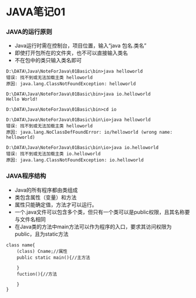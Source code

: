 # JAVA笔记01
### JAVA的运行原则
* Java运行时需在控制台，项目位置，输入“java 包名.类名”
* 即使打开包所在的文件夹，也不可以直接输入类名
* 不在包中的类只输入类名即可
```
D:\DATA\Java\NoteForJava\01Basic\bin>java helloworld
错误: 找不到或无法加载主类 helloworld
原因: java.lang.ClassNotFoundException: helloworld

D:\DATA\Java\NoteForJava\01Basic\bin>java io.helloworld
Hello World!

D:\DATA\Java\NoteForJava\01Basic\bin>cd io

D:\DATA\Java\NoteForJava\01Basic\bin\io>java helloworld
错误: 找不到或无法加载主类 helloworld
原因: java.lang.NoClassDefFoundError: io/helloworld (wrong name: helloworld)

D:\DATA\Java\NoteForJava\01Basic\bin\io>java io.helloworld
错误: 找不到或无法加载主类 io.helloworld
原因: java.lang.ClassNotFoundException: io.helloworld
```
### JAVA程序结构
* Java的所有程序都由类组成
* 类包含属性（变量）和方法
* 属性只能确定值，方法才可以运行。
* 一个.java文件可以包含多个类，但只有一个类可以是public权限，且其名称要与文件名相同
* 在Java类的方法中main方法可以作为程序的入口，要求其访问权限为public，且为static方法
```
class name{
    (class) Cname;//属性
    public static main(){//主方法

    }
    fuction(){//方法

    }
}
```